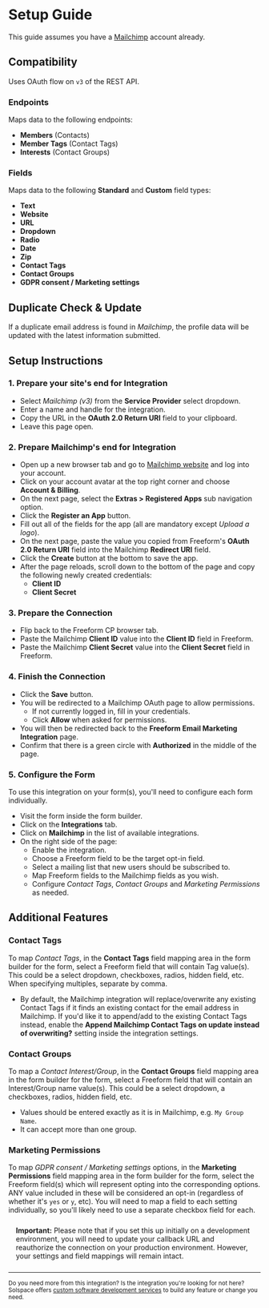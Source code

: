 # Setup Guide

This guide assumes you have a [Mailchimp](https://mailchimp.com) account already.

## Compatibility

Uses OAuth flow on `v3` of the REST API.

### Endpoints
Maps data to the following endpoints:

- **Members** (Contacts)
- **Member Tags** (Contact Tags)
- **Interests** (Contact Groups)

### Fields
Maps data to the following **Standard** and **Custom** field types:

- **Text**
- **Website**
- **URL**
- **Dropdown**
- **Radio**
- **Date**
- **Zip**
- **Contact Tags**
- **Contact Groups**
- **GDPR consent / Marketing settings**

## Duplicate Check & Update

If a duplicate email address is found in _Mailchimp_, the profile data will be updated with the latest information submitted.

## Setup Instructions

### 1. Prepare your site's end for Integration

- Select *Mailchimp (v3)* from the **Service Provider** select dropdown.
- Enter a name and handle for the integration.
- Copy the URL in the **OAuth 2.0 Return URI** field to your clipboard.
- Leave this page open.

### 2. Prepare Mailchimp's end for Integration

- Open up a new browser tab and go to [Mailchimp website](https://mailchimp.com) and log into your account.
- Click on your account avatar at the top right corner and choose **Account & Billing**.
- On the next page, select the **Extras > Registered Apps** sub navigation option.
- Click the **Register an App** button.
- Fill out all of the fields for the app (all are mandatory except _Upload a logo_).
- On the next page, paste the value you copied from Freeform's **OAuth 2.0 Return URI** field into the Mailchimp **Redirect URI** field.
- Click the **Create** button at the bottom to save the app.
- After the page reloads, scroll down to the bottom of the page and copy the following newly created credentials:
    - **Client ID**
    - **Client Secret**

### 3. Prepare the Connection

- Flip back to the Freeform CP browser tab.
- Paste the Mailchimp **Client ID** value into the **Client ID** field in Freeform.
- Paste the Mailchimp **Client Secret** value into the **Client Secret** field in Freeform.

### 4. Finish the Connection

- Click the **Save** button.
- You will be redirected to a Mailchimp OAuth page to allow permissions.
    - If not currently logged in, fill in your credentials.
    - Click **Allow** when asked for permissions.
- You will then be redirected back to the **Freeform Email Marketing Integration** page.
- Confirm that there is a green circle with **Authorized** in the middle of the page.

### 5. Configure the Form

To use this integration on your form(s), you'll need to configure each form individually.

- Visit the form inside the form builder.
- Click on the **Integrations** tab.
- Click on **Mailchimp** in the list of available integrations.
- On the right side of the page:
    - Enable the integration.
    - Choose a Freeform field to be the target opt-in field.
    - Select a mailing list that new users should be subscribed to.
    - Map Freeform fields to the Mailchimp fields as you wish.
    - Configure *Contact Tags*, *Contact Groups* and *Marketing Permissions* as needed.

## Additional Features

### Contact Tags
To map *Contact Tags*, in the **Contact Tags** field mapping area in the form builder for the form, select a Freeform field that will contain Tag value(s). This could be a select dropdown, checkboxes, radios, hidden field, etc. When specifying multiples, separate by comma.

- By default, the Mailchimp integration will replace/overwrite any existing Contact Tags if it finds an existing contact for the email address in Mailchimp. If you'd like it to append/add to the existing Contact Tags instead, enable the **Append Mailchimp Contact Tags on update instead of overwriting?** setting inside the integration settings.

### Contact Groups
To map a *Contact Interest/Group*, in the **Contact Groups** field mapping area in the form builder for the form, select a Freeform field that will contain an Interest/Group name value(s). This could be a select dropdown, a checkboxes, radios, hidden field, etc.

- Values should be entered exactly as it is in Mailchimp, e.g. `My Group Name`.
- It can accept more than one group.

### Marketing Permissions
To map *GDPR consent / Marketing settings* options, in the **Marketing Permissions** field mapping area in the form builder for the form, select the Freeform field(s) which will represent opting into the corresponding options. ANY value included in these will be considered an opt-in (regardless of whether it's `yes` or `y`, etc). You will need to map a field to each setting individually, so you'll likely need to use a separate checkbox field for each.

<span class="note warning"><b>Important:</b> Please note that if you set this up initially on a development environment, you will need to update your callback URL and reauthorize the connection on your production environment. However, your settings and field mappings will remain intact.</span>

---

<small>Do you need more from this integration? Is the integration you're looking for not here? Solspace offers [custom software development services](https://docs.solspace.com/support/premium/) to build any feature or change you need.</small>

<style type="text/css">ol{list-style-type:upper-alpha;padding-left:20px!important}ol>li{font-weight:600}ol>li>ul>li{font-weight:400}.warning {display:block;padding:10px 15px;border:1px solid var(--warning-color);border-radius:5px;}</style>